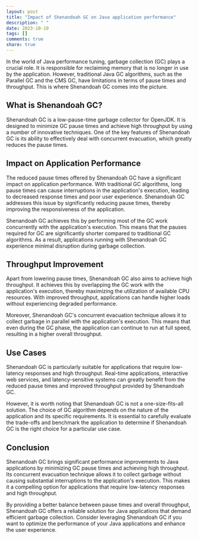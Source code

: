 ```yaml
---
layout: post
title: "Impact of Shenandoah GC on Java application performance"
description: " "
date: 2023-10-10
tags: []
comments: true
share: true
---
```


In the world of Java performance tuning, garbage collection (GC) plays a crucial role. It is responsible for reclaiming memory that is no longer in use by the application. However, traditional Java GC algorithms, such as the Parallel GC and the CMS GC, have limitations in terms of pause times and throughput. This is where Shenandoah GC comes into the picture.

## What is Shenandoah GC?

Shenandoah GC is a low-pause-time garbage collector for OpenJDK. It is designed to minimize GC pause times and achieve high throughput by using a number of innovative techniques. One of the key features of Shenandoah GC is its ability to effectively deal with concurrent evacuation, which greatly reduces the pause times.

## Impact on Application Performance

The reduced pause times offered by Shenandoah GC have a significant impact on application performance. With traditional GC algorithms, long pause times can cause interruptions in the application's execution, leading to decreased response times and poor user experience. Shenandoah GC addresses this issue by significantly reducing pause times, thereby improving the responsiveness of the application.

Shenandoah GC achieves this by performing most of the GC work concurrently with the application's execution. This means that the pauses required for GC are significantly shorter compared to traditional GC algorithms. As a result, applications running with Shenandoah GC experience minimal disruption during garbage collection.

## Throughput Improvement

Apart from lowering pause times, Shenandoah GC also aims to achieve high throughput. It achieves this by overlapping the GC work with the application's execution, thereby maximizing the utilization of available CPU resources. With improved throughput, applications can handle higher loads without experiencing degraded performance.

Moreover, Shenandoah GC's concurrent evacuation technique allows it to collect garbage in parallel with the application's execution. This means that even during the GC phase, the application can continue to run at full speed, resulting in a higher overall throughput.

## Use Cases

Shenandoah GC is particularly suitable for applications that require low-latency responses and high throughput. Real-time applications, interactive web services, and latency-sensitive systems can greatly benefit from the reduced pause times and improved throughput provided by Shenandoah GC.

However, it is worth noting that Shenandoah GC is not a one-size-fits-all solution. The choice of GC algorithm depends on the nature of the application and its specific requirements. It is essential to carefully evaluate the trade-offs and benchmark the application to determine if Shenandoah GC is the right choice for a particular use case.

## Conclusion

Shenandoah GC brings significant performance improvements to Java applications by minimizing GC pause times and achieving high throughput. Its concurrent evacuation technique allows it to collect garbage without causing substantial interruptions to the application's execution. This makes it a compelling option for applications that require low-latency responses and high throughput.

By providing a better balance between pause times and overall throughput, Shenandoah GC offers a reliable solution for Java applications that demand efficient garbage collection. Consider leveraging Shenandoah GC if you want to optimize the performance of your Java applications and enhance the user experience.